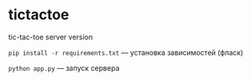 # tictactoe
tic-tac-toe server version

```pip install -r requirements.txt```
 — установка зависимостей (фласк)

```python app.py```
 — запуск сервера
